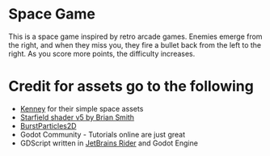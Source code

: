 # Space Game

This is a space game inspired by retro arcade games. Enemies emerge from the right, and when they
miss you, they fire a bullet back from the left to the right. As you score more points, the difficulty 
increases.

# Credit for assets go to the following

- [Kenney](https://kenney.nl/) for their simple space assets
- [Starfield shader v5 by Brian Smith](steampunkdemon.itch.io)
- [BurstParticles2D](https://godotengine.org/asset-library/asset?user=ivysly)
- Godot Community - Tutorials online are just great
- GDScript written in [JetBrains Rider](https://jetbrains.com/rider) and Godot Engine
